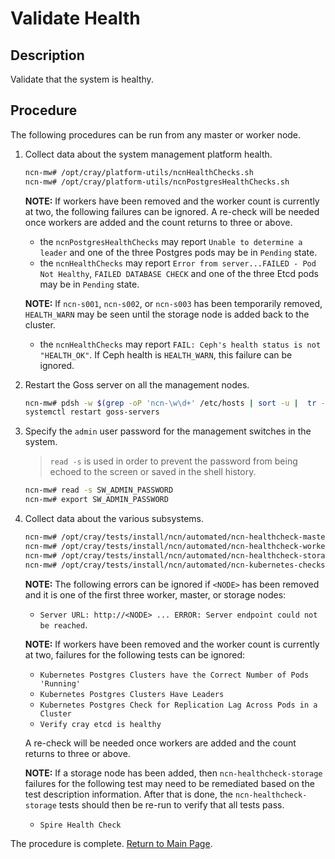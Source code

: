 # Validate Health

## Description

Validate that the system is healthy.

## Procedure

The following procedures can be run from any master or worker node.

1. Collect data about the system management platform health.

   ```bash
   ncn-mw# /opt/cray/platform-utils/ncnHealthChecks.sh
   ncn-mw# /opt/cray/platform-utils/ncnPostgresHealthChecks.sh
   ```

   **NOTE:**
   If workers have been removed and the worker count is currently at two, the following failures can be ignored. A re-check will be needed once workers are added and the count returns to three or above.
   - the `ncnPostgresHealthChecks` may report `Unable to determine a leader` and one of the three Postgres pods may be in `Pending` state.
   - the `ncnHealthChecks` may report `Error from server...FAILED - Pod Not Healthy`, `FAILED DATABASE CHECK` and one of the three Etcd pods may be in `Pending` state.

   **NOTE:**
   If `ncn-s001`, `ncn-s002`, or `ncn-s003` has been temporarily removed, `HEALTH_WARN` may be seen until the storage node is added back to the cluster.
   - the `ncnHealthChecks` may report `FAIL: Ceph's health status is not "HEALTH_OK"`. If Ceph health is `HEALTH_WARN`, this failure can be ignored.

1. Restart the Goss server on all the management nodes.

   ```bash
   ncn-mw# pdsh -w $(grep -oP 'ncn-\w\d+' /etc/hosts | sort -u |  tr -t '\n' ',') \
   systemctl restart goss-servers
   ```

1. Specify the `admin` user password for the management switches in the system.

   > `read -s` is used in order to prevent the password from being echoed to the screen or saved in the shell history.

    ```bash
    ncn-mw# read -s SW_ADMIN_PASSWORD
    ncn-mw# export SW_ADMIN_PASSWORD
    ```

1. Collect data about the various subsystems.

   ```bash
   ncn-mw# /opt/cray/tests/install/ncn/automated/ncn-healthcheck-master
   ncn-mw# /opt/cray/tests/install/ncn/automated/ncn-healthcheck-worker
   ncn-mw# /opt/cray/tests/install/ncn/automated/ncn-healthcheck-storage
   ncn-mw# /opt/cray/tests/install/ncn/automated/ncn-kubernetes-checks 
   ```

   **NOTE:**
   The following errors can be ignored if `<NODE>` has been removed and it is one of the first three worker, master, or storage nodes:
   - `Server URL: http://<NODE> ... ERROR: Server endpoint could not be reached`.

   **NOTE:**
   If workers have been removed and the worker count is currently at two, failures for the following tests can be ignored:
   - `Kubernetes Postgres Clusters have the Correct Number of Pods 'Running'`
   - `Kubernetes Postgres Clusters Have Leaders`
   - `Kubernetes Postgres Check for Replication Lag Across Pods in a Cluster`
   - `Verify cray etcd is healthy`

   A re-check will be needed once workers are added and the count returns to three or above.

   **NOTE:**
   If a storage node has been added, then `ncn-healthcheck-storage` failures for the following test may need to be remediated based on the test description information.
   After that is done, the `ncn-healthcheck-storage` tests should then be re-run to verify that all tests pass.
   - `Spire Health Check`

The procedure is complete. [Return to Main Page](../Add_Remove_Replace_NCNs.md).
